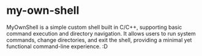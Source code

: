 # my-own-shell
MyOwnShell is a simple custom shell built in C/C++, supporting basic command execution and directory navigation. It allows users to run system commands, change directories, and exit the shell, providing a minimal yet functional command-line experience. :D

